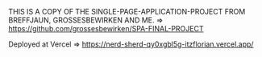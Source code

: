 THIS IS A COPY OF THE SINGLE-PAGE-APPLICATION-PROJECT FROM BREFFJAUN, GROSSESBEWIRKEN AND ME.  =>  https://github.com/grossesbewirken/SPA-FINAL-PROJECT


Deployed at Vercel =>  https://nerd-sherd-qy0xgbl5g-itzflorian.vercel.app/
